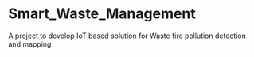# Smart_Waste_Management
A project to develop IoT based solution for Waste fire pollution detection and mapping

